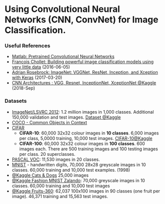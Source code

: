 # Using Convolutional Neural Networks (CNN, ConvNet) for Image Classification.

### Useful References
  * [Matlab: Pretrained Convolutional Neural Networks](https://www.mathworks.com/help/deeplearning/ug/pretrained-convolutional-neural-networks.html)
  * [Francois Chollet: Building powerful image classification models using very little data](https://blog.keras.io/building-powerful-image-classification-models-using-very-little-data.html) (2016-06-05)
  * [Adrian Rosebrock: ImageNet: VGGNet, ResNet, Inception, and Xception with Keras](https://www.pyimagesearch.com/2017/03/20/imagenet-vggnet-resnet-inception-xception-keras/) (2017-03-20)
  * [CNN Architectures : VGG, Resnet, InceptionNet, XceptionNet @Kaggle](https://www.kaggle.com/shivamb/cnn-architectures-vgg-resnet-inception-tl) (2018-Sep)

### Datasets
  * [ImageNet/LSVRC 2012](http://image-net.org/challenges/LSVRC/2012/): 1.2 million images in 1,000 classes. Additional 150,000 validation and test images. [Dataset @Kaggle](https://www.kaggle.com/c/imagenet-object-localization-challenge)
  * [COCO - Common Objects in Context](http://cocodataset.org/)
  * [CIFAR](https://www.cs.toronto.edu/~kriz/cifar.html)
    * **CIFAR-10**: 60,000 32x32 colour images in **10 classes**. 6,000 images per class, 5,0000 training, 10,000 test images.
      [CIFAR-10@Kaggle](https://www.kaggle.com/c/cifar-10/data)
    * **CIFAR-100**: 60,000 32x32 colour images in **100 classes**. 600 images each. There are 500 training images and 100 testing images per class. 20 superclasses.
  * [PASCAL VOC](http://host.robots.ox.ac.uk/pascal/VOC/voc2012/#data): 11,530 images in 20 classes.
  * [MNIST](http://yann.lecun.com/exdb/mnist/) - handwritten digits, 70,000 28x28 greyscale images in 10 classes. 60,000 training and 10,000 test examples. (1998)
  * [@Kaggle Cats & Dogs](https://www.kaggle.com/c/dogs-vs-cats/data) 25,000 images
  * [@Kaggle Fashion MNIST Zalando](https://www.kaggle.com/zalando-research/fashionmnist/home): 70,000 greyscale images in 10 classes. 60,000 training and 10,000 test images
  * [@Kaggle Fruits-360](https://www.kaggle.com/moltean/fruits/home): 62,037 100x100 images in 90 classes (one fruit per image). 46,371 training and 15,563 test images.
